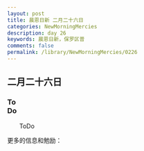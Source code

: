 ```yaml
---
layout: post
title: 晨恩日新 二月二十六日
categories: NewMorningMercies
description: day 26
keywords: 晨恩日新，保罗区普
comments: false
permalink: /library/NewMorningMercies/0226
---
```


## 二月二十六日

### To <br> Do

&emsp;&emsp;ToDo

更多的信息和勉励：[]()
